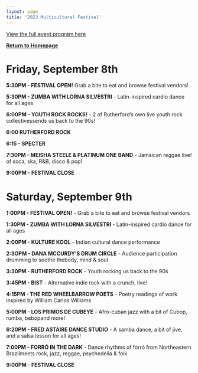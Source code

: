 ```yaml
---
layout: page
title: '2023 Multicultural Festival'
---
```


[View the full event program here](https://storage.googleapis.com/static.rutherford-nj.com/committees/civil-rights/RMF2023Program.pdf)

[**Return to Homepage**](/)

# Friday, September 8th

**5:30PM - FESTIVAL OPEN!** Grab a bite to eat and browse festival vendors!

**5:30PM - ZUMBA WITH LORNA SILVESTRI** - Latin-inspired cardio dance for all ages

**6:00PM - YOUTH ROCK ROCKS!** - 2 of Rutherford’s own live youth rock collectivessends us back to the 90s!

**6:00 RUTHERFORD ROCK**

**6:15 - SPECTER**

**7:30PM - MEISHA STEELE & PLATINUM ONE BAND** - Jamaican reggae live! of soca, ska, R&B, disco & pop!

**9:00PM - FESTIVAL CLOSE**

# Saturday, September 9th

**1:00PM - FESTIVAL OPEN!** - Grab a bite to eat and browse festival vendors

**1:30PM - ZUMBA WITH LORNA SILVESTRI** - Latin-inspired cardio dance for all ages

**2:00PM - KULTURE KOOL** - Indian cultural dance performance

**2:3OPM - DANA MCCURDY’S DRUM CIRCLE** - Audience participation drumming to soothe thebody, mind & soul

**3:30PM - RUTHERFORD ROCK** - Youth rocking us back to the 90s

**3:45PM - BIST** - Alternative indie rock with a crunch, live!

**4:15PM - THE RED WHEELBARROW POETS** - Poetry readings of work inspired by William Carlos Williams

**5:00PM - LOS PRIMOS DE CUBEYE** - Afro-cuban jazz with a bit of
Cubop, rumba, bebopand more!

**6:20PM - FRED ASTAIRE DANCE STUDIO** - A samba dance, a bit of jive, and a salsa lesson for all ages!

**7:00PM - FORRÓ IN THE DARK** - Dance rhythms of forró from Northeastern Brazilmeets rock, jazz, reggae, psychedelia & folk

**9:00PM - FESTIVAL CLOSE**
